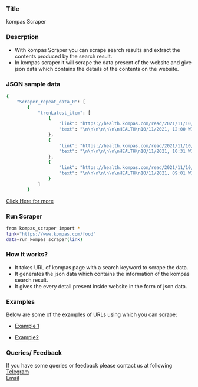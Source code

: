 ### Title

kompas Scraper

### Descrption

* With kompas Scraper you can scrape search results and extract the contents produced by the search result.
* In kompas scraper it will scrape the data present of the website and give json data which contains the details of the contents on the website.

### JSON sample data
```sh
{
    "Scraper_repeat_data_0": [
        {
            "trenLatest_item": [
                {
                    "link": "https://health.kompas.com/read/2021/11/10/120000368/punya-gejala-mirip-ini-beda-bronkitis-dan-pneumonia",
                    "text": "\n\n\n\n\n\n\nHEALTH\n10/11/2021, 12:00 WIB\n\nPunya Gejala Mirip, Ini Beda Bronkitis dan Pneumonia\n\n\n"
                },
                {
                    "link": "https://health.kompas.com/read/2021/11/10/103100268/apa-beda-nyeri-dada-karena-gerd-dan-serangan-jantung-",
                    "text": "\n\n\n\n\n\n\nHEALTH\n10/11/2021, 10:31 WIB\n\nApa Beda Nyeri Dada karena GERD dan Serangan Jantung?\n\n\n"
                },
                {
                    "link": "https://health.kompas.com/read/2021/11/10/090100968/6-ciri-ciri-hamil-anak-kembar",
                    "text": "\n\n\n\n\n\n\nHEALTH\n10/11/2021, 09:01 WIB\n\n6 Ciri-ciri Hamil Anak Kembar\n\n\n"
                }
            ]
        }
```

[Click Here for more](https://datakund-scraper.s3.amazonaws.com/datakund_FQ23REN0TVW4ZPL_json.json)

### Run Scraper
```sh
from kompas_scraper import *
link="https://www.kompas.com/food"
data=run_kompas_scraper(link)
```

### How it works?
* It takes URL of kompas page with a search keyword to scrape the data.
* It generates the json data which contains the information of the kompas search result.
* It gives the every detail present inside website in the form of json data.


### Examples
Below are some of the examples of URLs using which you can scrape:

* [Example 1](https://www.kompas.com/food)

* [Example2](https://health.kompas.com/)


### Queries/ Feedback
If you have some queries or feedback please contact us at following    
[Telegram](https://t.me/datakund)  
[Email](abhishek@datakund.com)









